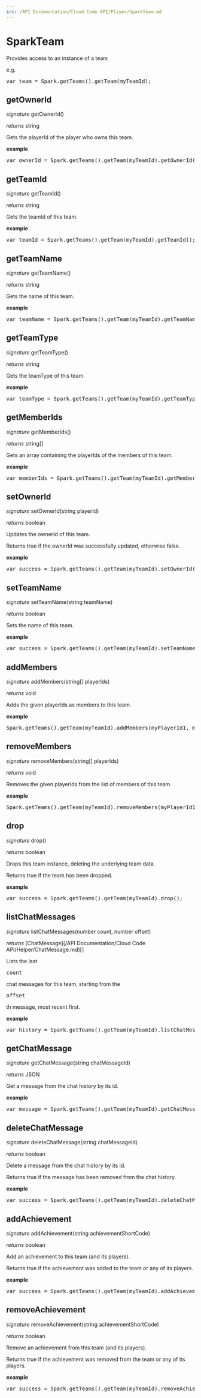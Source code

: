```yaml
---
src: /API Documentation/Cloud Code API/Player/SparkTeam.md
---
```


# SparkTeam

Provides access to an instance of a team

e.g.

<pre rel="highlighter" code-brush="js" contenteditable="false">var team = Spark.getTeams().getTeam(myTeamId);</pre>



## getOwnerId

_signature_ getOwnerId()</p>

_returns_ string</p>

Gets the playerId of the player who owns this team.

<b>example</b>

<pre rel="highlighter" code-brush="js" contenteditable="false">var ownerId = Spark.getTeams().getTeam(myTeamId).getOwnerId();</pre>


## getTeamId

_signature_ getTeamId()</p>

_returns_ string</p>

Gets the teamId of this team.

<b>example</b>

<pre rel="highlighter" code-brush="js" contenteditable="false">var teamId = Spark.getTeams().getTeam(myTeamId).getTeamId();</pre>


## getTeamName

_signature_ getTeamName()</p>

_returns_ string</p>

Gets the name of this team.

<b>example</b>

<pre rel="highlighter" code-brush="js" contenteditable="false">var teamName = Spark.getTeams().getTeam(myTeamId).getTeamName();</pre>


## getTeamType

_signature_ getTeamType()</p>

_returns_ string</p>

Gets the teamType of this team.

<b>example</b>

<pre rel="highlighter" code-brush="js" contenteditable="false">var teamType = Spark.getTeams().getTeam(myTeamId).getTeamType();</pre>


## getMemberIds

_signature_ getMemberIds()</p>

_returns_ string[]</p>

Gets an array containing the playerIds of the members of this team.

<b>example</b>

<pre rel="highlighter" code-brush="js" contenteditable="false">var memberIds = Spark.getTeams().getTeam(myTeamId).getMemberIds();</pre>


## setOwnerId

_signature_ setOwnerId(string playerId)</p>

_returns_ boolean</p>

Updates the ownerId of this team.

Returns true if the ownerId was successfully updated, otherwise false.

<b>example</b>

<pre rel="highlighter" code-brush="js" contenteditable="false">var success = Spark.getTeams().getTeam(myTeamId).setOwnerId(newOwnerId);</pre>


## setTeamName

_signature_ setTeamName(string teamName)</p>

_returns_ boolean</p>

Sets the name of this team.

<b>example</b>

<pre rel="highlighter" code-brush="js" contenteditable="false">var success = Spark.getTeams().getTeam(myTeamId).setTeamName("TeamName");</pre>


## addMembers

_signature_ addMembers(string[] playerIds)</p>

_returns_ void</p>

Adds the given playerIds as members to this team.

<b>example</b>

<pre rel="highlighter" code-brush="js" contenteditable="false">Spark.getTeams().getTeam(myTeamId).addMembers(myPlayerId1, myPlayerId2);</pre>


## removeMembers

_signature_ removeMembers(string[] playerIds)</p>

_returns_ void</p>

Removes the given playerIds from the list of members of this team.

<b>example</b>

<pre rel="highlighter" code-brush="js" contenteditable="false">Spark.getTeams().getTeam(myTeamId).removeMembers(myPlayerId1, myPlayerId2);</pre>


## drop

_signature_ drop()</p>

_returns_ boolean</p>

Drops this team instance, deleting the underlying team data.

Returns true if the team has been dropped.

<b>example</b>

<pre rel="highlighter" code-brush="js" contenteditable="false">var success = Spark.getTeams().getTeam(myTeamId).drop();</pre>


## listChatMessages

_signature_ listChatMessages(number count, number offset)</p>

_returns_ [ChatMessage](/API Documentation/Cloud Code API/Helper/ChatMessage.md)[]</p>

Lists the last <pre>count</pre> chat messages for this team, starting from the <pre>offset</pre>th message, most recent first.

<b>example</b>

<pre rel="highlighter" code-brush="js" contenteditable="false">var history = Spark.getTeams().getTeam(myTeamId).listChatMessages(50, 0);</pre>


## getChatMessage

_signature_ getChatMessage(string chatMessageId)</p>

_returns_ JSON</p>

Get a message from the chat history by its id.

<b>example</b>

<pre rel="highlighter" code-brush="js" contenteditable="false">var message = Spark.getTeams().getTeam(myTeamId).getChatMessage(chatMessageId);</pre>


## deleteChatMessage

_signature_ deleteChatMessage(string chatMessageId)</p>

_returns_ boolean</p>

Delete a message from the chat history by its id.

Returns true if the message has been removed from the chat history.

<b>example</b>

<pre rel="highlighter" code-brush="js" contenteditable="false">var success = Spark.getTeams().getTeam(myTeamId).deleteChatMessage(chatMessageId);</pre>


## addAchievement

_signature_ addAchievement(string achievementShortCode)</p>

_returns_ boolean</p>

Add an achievement to this team (and its players).

Returns true if the achievement was added to the team or any of its players.

<b>example</b>

<pre rel="highlighter" code-brush="js" contenteditable="false">var success = Spark.getTeams().getTeam(myTeamId).addAchievement(achievementShortCode);</pre>


## removeAchievement

_signature_ removeAchievement(string achievementShortCode)</p>

_returns_ boolean</p>

Remove an achievement from this team (and its players).

Returns true if the achievement was removed from the team or any of its players.

<b>example</b>

<pre rel="highlighter" code-brush="js" contenteditable="false">var success = Spark.getTeams().getTeam(myTeamId).removeAchievement(achievementShortCode);</pre>


